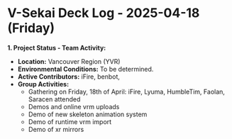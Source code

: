 # V-Sekai Deck Log - 2025-04-18 (Friday)

**1. Project Status - Team Activity:**

- **Location:** Vancouver Region (YVR)
- **Environmental Conditions:** To be determined.
- **Active Contributors:** iFire, benbot,
- **Group Activities:**
  - Gathering on Friday, 18th of April: iFire, Lyuma, HumbleTim, Faolan, Saracen attended
  - Demos and online vrm uploads
  - Demo of new skeleton animation system
  - Demo of runtime vrm import
  - Demo of xr mirrors
